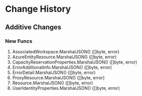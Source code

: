 # Change History

## Additive Changes

### New Funcs

1. AssociatedWorkspace.MarshalJSON() ([]byte, error)
1. AzureEntityResource.MarshalJSON() ([]byte, error)
1. CapacityReservationProperties.MarshalJSON() ([]byte, error)
1. ErrorAdditionalInfo.MarshalJSON() ([]byte, error)
1. ErrorDetail.MarshalJSON() ([]byte, error)
1. ProxyResource.MarshalJSON() ([]byte, error)
1. Resource.MarshalJSON() ([]byte, error)
1. UserIdentityProperties.MarshalJSON() ([]byte, error)
